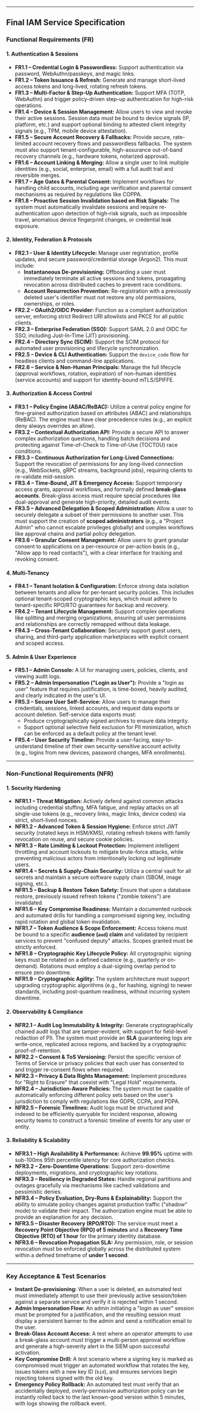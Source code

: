 ***

## **Final IAM Service Specification**

### **Functional Requirements (FR)**

#### **1. Authentication & Sessions**
* **FR1.1 – Credential Login & Passwordless:** Support authentication via password, WebAuthn/passkeys, and magic links.
* **FR1.2 – Token Issuance & Refresh:** Generate and manage short-lived access tokens and long-lived, rotating refresh tokens.
* **FR1.3 – Multi-Factor & Step-Up Authentication:** Support MFA (TOTP, WebAuthn) and trigger policy-driven step-up authentication for high-risk operations.
* **FR1.4 – Device & Session Management:** Allow users to view and revoke their active sessions. Session data must be bound to device signals (IP, platform, etc.) and support optional binding to attested client integrity signals (e.g., TPM, mobile device attestation).
* **FR1.5 – Secure Account Recovery & Fallbacks:** Provide secure, rate-limited account recovery flows and passwordless fallbacks. The system must also support tenant-configurable, high-assurance out-of-band recovery channels (e.g., hardware tokens, notarized approval).
* **FR1.6 – Account Linking & Merging:** Allow a single user to link multiple identities (e.g., social, enterprise, email) with a full audit trail and reversible merges.
* **FR1.7 – Age Gates & Parental Consent:** Implement workflows for handling child accounts, including age verification and parental consent mechanisms as required by regulations like COPPA.
* **FR1.8 – Proactive Session Invalidation based on Risk Signals:** The system must automatically invalidate sessions and require re-authentication upon detection of high-risk signals, such as impossible travel, anomalous device fingerprint changes, or credential leak exposure.

#### **2. Identity, Federation & Protocols**
* **FR2.1 – User & Identity Lifecycle:** Manage user registration, profile updates, and secure password/credential storage (Argon2). This must include:
    * **Instantaneous De-provisioning:** Offboarding a user must immediately terminate all active sessions and tokens, propagating revocation across distributed caches to prevent race conditions.
    * **Account Resurrection Prevention:** Re-registration with a previously deleted user's identifier must not restore any old permissions, ownerships, or roles.
* **FR2.2 – OAuth2/OIDC Provider:** Function as a compliant authorization server, enforcing strict Redirect URI allowlists and PKCE for all public clients.
* **FR2.3 – Enterprise Federation (SSO):** Support SAML 2.0 and OIDC for SSO, including Just-In-Time (JIT) provisioning.
* **FR2.4 – Directory Sync (SCIM):** Support the SCIM protocol for automated user provisioning and lifecycle synchronization.
* **FR2.5 – Device & CLI Authentication:** Support the `device_code` flow for headless clients and command-line applications.
* **FR2.6 – Service & Non-Human Principals:** Manage the full lifecycle (approval workflows, rotation, expiration) of non-human identities (service accounts) and support for identity-bound mTLS/SPIFFE.

#### **3. Authorization & Access Control**
* **FR3.1 – Policy Engine (ABAC/ReBAC):** Utilize a central policy engine for fine-grained authorization based on attributes (ABAC) and relationships (ReBAC). The engine must have clear precedence rules (e.g., an explicit deny always overrides an allow).
* **FR3.2 – Contextual Authorization API:** Provide a secure API to answer complex authorization questions, handling batch decisions and protecting against Time-of-Check to Time-of-Use (TOCTOU) race conditions.
* **FR3.3 – Continuous Authorization for Long-Lived Connections:** Support the revocation of permissions for any long-lived connection (e.g., WebSockets, gRPC streams, background jobs), requiring clients to re-validate mid-session.
* **FR3.4 – Time-Bound, JIT & Emergency Access:** Support temporary access grants, approval workflows, and formally defined **break-glass accounts**. Break-glass access must require special procedures like dual-approval and generate high-priority, detailed audit events.
* **FR3.5 – Advanced Delegation & Scoped Administration:** Allow a user to securely delegate a subset of their permissions to another user. This must support the creation of **scoped administrators** (e.g., a "Project Admin" who cannot escalate privileges globally) and complex workflows like approval chains and partial policy delegation.
* **FR3.6 – Granular Consent Management:** Allow users to grant granular consent to applications on a per-resource or per-action basis (e.g., "Allow app to read contacts"), with a clear interface for tracking and revoking consent.

#### **4. Multi-Tenancy**
* **FR4.1 – Tenant Isolation & Configuration:** Enforce strong data isolation between tenants and allow for per-tenant security policies. This includes optional tenant-scoped cryptographic keys, which must adhere to tenant-specific RPO/RTO guarantees for backup and recovery.
* **FR4.2 – Tenant Lifecycle Management:** Support complex operations like splitting and merging organizations, ensuring all user permissions and relationships are correctly remapped without data leakage.
* **FR4.3 – Cross-Tenant Collaboration:** Securely support guest users, sharing, and third-party application marketplaces with explicit consent and scoped access.

#### **5. Admin & User Experience**
* **FR5.1 – Admin Console:** A UI for managing users, policies, clients, and viewing audit logs.
* **FR5.2 – Admin Impersonation ("Login as User"):** Provide a "login as user" feature that requires justification, is time-boxed, heavily audited, and clearly indicated in the user's UI.
* **FR5.3 – Secure User Self-Service:** Allow users to manage their credentials, sessions, linked accounts, and request data exports or account deletion. Self-service data exports must:
    * Produce cryptographically signed archives to ensure data integrity.
    * Support optional selective field exclusion for PII minimization, which can be enforced as a default policy at the tenant level.
* **FR5.4 – User Security Timeline:** Provide a user-facing, easy-to-understand timeline of their own security-sensitive account activity (e.g., logins from new devices, password changes, MFA enrollments).

***

### **Non-Functional Requirements (NFR)**

#### **1. Security Hardening**
* **NFR1.1 – Threat Mitigation:** Actively defend against common attacks including credential stuffing, MFA fatigue, and replay attacks on all single-use tokens (e.g., recovery links, magic links, device codes) via strict, short-lived nonces.
* **NFR1.2 – Advanced Token & Session Hygiene:** Enforce strict JWT security (rotated keys in HSM/KMS), rotating refresh tokens with family revocation on reuse, and secure cookie policies.
* **NFR1.3 – Rate Limiting & Lockout Protection:** Implement intelligent throttling and account lockouts to mitigate brute-force attacks, while preventing malicious actors from intentionally locking out legitimate users.
* **NFR1.4 – Secrets & Supply-Chain Security:** Utilize a central vault for all secrets and maintain a secure software supply chain (SBOM, image signing, etc.).
* **NFR1.5 – Backup & Restore Token Safety:** Ensure that upon a database restore, previously issued refresh tokens ("zombie tokens") are invalidated.
* **NFR1.6 – Key Compromise Readiness:** Maintain a documented runbook and automated drills for handling a compromised signing key, including rapid rotation and global token invalidation.
* **NFR1.7 – Token Audience & Scope Enforcement:** Access tokens must be bound to a specific **audience (`aud`) claim** and validated by recipient services to prevent "confused deputy" attacks. Scopes granted must be strictly enforced.
* **NFR1.8 – Cryptographic Key Lifecycle Policy:** All cryptographic signing keys must be rotated on a defined cadence (e.g., quarterly or on-demand). Rotations must employ a dual-signing overlap period to ensure zero downtime.
* **NFR1.9 – Cryptographic Agility:** The system architecture must support upgrading cryptographic algorithms (e.g., for hashing, signing) to newer standards, including post-quantum readiness, without incurring system downtime.

#### **2. Observability & Compliance**
* **NFR2.1 – Audit Log Immutability & Integrity:** Generate cryptographically chained audit logs that are tamper-evident, with support for field-level redaction of PII. The system must provide an **SLA** guaranteeing logs are write-once, replicated across regions, and backed by a cryptographic proof-of-retention.
* **NFR2.2 – Consent & ToS Versioning:** Persist the specific version of Terms of Service or privacy policies that each user has consented to and trigger re-consent flows when required.
* **NFR2.3 – Privacy & Data Rights Management:** Implement procedures for "Right to Erasure" that coexist with "Legal Hold" requirements.
* **NFR2.4 – Jurisdiction-Aware Policies:** The system must be capable of automatically enforcing different policy sets based on the user's jurisdiction to comply with regulations like GDPR, CCPA, and PDPA.
* **NFR2.5 – Forensic Timelines:** Audit logs must be structured and indexed to be efficiently queryable for incident response, allowing security teams to construct a forensic timeline of events for any user or entity.

#### **3. Reliability & Scalability**
* **NFR3.1 – High Availability & Performance:** Achieve **99.95%** uptime with sub-100ms 95th percentile latency for core authorization checks.
* **NFR3.2 – Zero-Downtime Operations:** Support zero-downtime deployments, migrations, and cryptographic key rotations.
* **NFR3.3 – Resiliency in Degraded States:** Handle regional partitions and outages gracefully via mechanisms like cached validations and pessimistic denies.
* **NFR3.4 – Policy Evaluation, Dry-Runs & Explainability:** Support the ability to simulate policy changes against production traffic ("shadow" mode) to validate their impact. The authorization engine must be able to provide an explanation for any decision.
* **NFR3.5 – Disaster Recovery (RPO/RTO):** The service must meet a **Recovery Point Objective (RPO) of 5 minutes** and a **Recovery Time Objective (RTO) of 1 hour** for the primary identity database.
* **NFR3.6 – Revocation Propagation SLA:** Any permission, role, or session revocation must be enforced globally across the distributed system within a defined timeframe of **under 1 second**.

***

### **Key Acceptance & Test Scenarios**
* **Instant De-provisioning:** When a user is deleted, an automated test must immediately attempt to use their previously active session/token against a separate service and verify it is rejected within 1 second.
* **Admin Impersonation Flow:** An admin initiating a "login as user" session must be prompted for a justification, and the resulting session must display a persistent banner to the admin and send a notification email to the user.
* **Break-Glass Account Access:** A test where an operator attempts to use a break-glass account must trigger a multi-person approval workflow and generate a high-severity alert in the SIEM upon successful activation.
* **Key Compromise Drill:** A test scenario where a signing key is marked as compromised must trigger an automated workflow that rotates the key, issues tokens with a new key ID (`kid`), and ensures services begin rejecting tokens signed with the old key.
* **Emergency Policy Rollback:** An automated test must verify that an accidentally deployed, overly-permissive authorization policy can be instantly rolled back to the last known-good version within 5 minutes, with logs showing the rollback event.